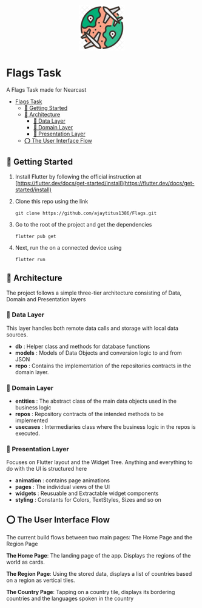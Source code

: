 <p align="center">
  <a href="">
    <img alt="countries_icon" src="./assets/images/flag.png" width="120" />
  </a>
</p>

# Flags Task

A Flags Task made for Nearcast

- [Flags Task](#flags-task)
  - [:rocket: Getting Started](#rocket-getting-started)
  - [:ledger: Architecture](#ledger-architecture)
    - [:file_folder: Data Layer](#file_folder-data-layer)
    - [:briefcase: Domain Layer](#briefcase-domain-layer)
    - [:iphone: Presentation Layer](#iphone-presentation-layer)
  - [:o: The User Interface Flow](#o-the-user-interface-flow)

## :rocket: Getting Started

1.  Install Flutter by following the official instruction at [https://flutter.dev/docs/get-started/install](https://flutter.dev/docs/get-started/install)
    &nbsp;

2.  Clone this repo using the link

    ```shell
    git clone https://github.com/ajaytitus1386/Flags.git
    ```

3.  Go to the root of the project and get the dependencies
    ```shell
    flutter pub get
    ```
4.  Next, run the on a connected device using
    ```shell
    flutter run
    ```

## :ledger: Architecture

The project follows a simple three-tier architecture consisting of Data, Domain and Presentation layers

### :file_folder: Data Layer

This layer handles both remote data calls and storage with local data sources.

- **db** : Helper class and methods for database functions
- **models** : Models of Data Objects and conversion logic to and from JSON
- **repo** : Contains the implementation of the repositories contracts in the domain layer.

### :briefcase: Domain Layer

- **entities** : The abstract class of the main data objects used in the business logic
- **repos** : Repository contracts of the intended methods to be implemented
- **usecases** : Intermediaries class where the business logic in the repos is executed.

### :iphone: Presentation Layer

Focuses on Flutter layout and the Widget Tree. Anything and everything to do with the UI is structured here

- **animation** : contains page animations
- **pages** : The individual views of the UI
- **widgets** : Reusuable and Extractable widget components
- **styling** : Constants for Colors, TextStyles, Sizes and so on

## :o: The User Interface Flow

The current build flows between two main pages: The Home Page and the Region Page

**The Home Page**: The landing page of the app. Displays the regions of the world as cards.

**The Region Page**: Using the stored data, displays a list of countries based on a region as vertical tiles.

**The Country Page**: Tapping on a country tile, displays its bordering countries and the languages spoken in the country
